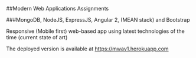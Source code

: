 ##Modern Web Applications Assignments

###MongoDB, NodeJS, ExpressJS, Angular 2, (MEAN stack) and Bootstrap

Responsive (Mobile first) web-based app using latest technologies of the time (current state of art)

The deployed version is available at https://mwav1.herokuapp.com